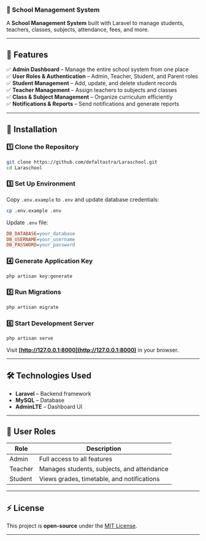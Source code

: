 


### 🏫 School Management System

A **School Management System** built with Laravel to manage students, teachers, classes, subjects, attendance, fees, and more.  

---

## 📌 Features

✅ **Admin Dashboard** – Manage the entire school system from one place  
✅ **User Roles & Authentication** – Admin, Teacher, Student, and Parent roles  
✅ **Student Management** – Add, update, and delete student records  
✅ **Teacher Management** – Assign teachers to subjects and classes  
✅ **Class & Subject Management** – Organize curriculum efficiently  
✅ **Notifications & Reports** – Send notifications and generate reports  

---

## 🚀 Installation

### 1️⃣ Clone the Repository  
```bash
git clone https://github.com/defaltastra/Laraschool.git
cd Laraschool
```


### 3️⃣ Set Up Environment  
Copy `.env.example` to `.env` and update database credentials:  
```bash
cp .env.example .env
```
Update `.env` file:
```ini
DB_DATABASE=your_database
DB_USERNAME=your_username
DB_PASSWORD=your_password
```

### 4️⃣ Generate Application Key  
```bash
php artisan key:generate
```

### 5️⃣ Run Migrations   
```bash
php artisan migrate 
```

### 6️⃣ Start Development Server  
```bash
php artisan serve
```
Visit **[http://127.0.0.1:8000](http://127.0.0.1:8000)** in your browser.

---

## 🛠 Technologies Used

- **Laravel** – Backend framework  
- **MySQL** – Database  
- **AdminLTE** – Dashboard UI  

---

## 🔐 User Roles

| Role      | Description |
|-----------|------------|
| Admin     | Full access to all features |
| Teacher   | Manages students, subjects, and attendance |
| Student   | Views grades, timetable, and notifications |



---

## ⚡ License

This project is **open-source** under the [MIT License](LICENSE).

---
